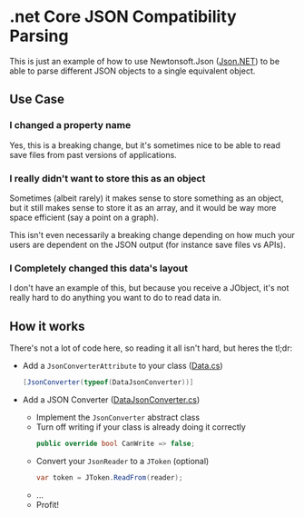 # .net Core JSON Compatibility Parsing

This is just an example of how to use Newtonsoft.Json ([Json.NET](https://json.net)) to be able to parse different JSON objects to a single equivalent object.

## Use Case

### I changed a property name

Yes, this is a breaking change, but it's sometimes nice to be able to read save files from past versions of applications.

### I really didn't want to store this as an object

Sometimes (albeit rarely) it makes sense to store something as an object, but it still makes sense to store it as an array, and it would be way more space efficient (say a point on a graph).

This isn't even necessarily a breaking change depending on how much your users are dependent on the JSON output (for instance save files vs APIs).

### I Completely changed this data's layout

I don't have an example of this, but because you receive a JObject, it's not really hard to do anything you want to do to read data in.

## How it works

There's not a lot of code here, so reading it all isn't hard, but heres the tl;dr:

- Add a `JsonConverterAttribute` to your class ([Data.cs](JsonCompatibilityParsing/Data.cs))

    ```C#
    [JsonConverter(typeof(DataJsonConverter))]
    ```

- Add a JSON Converter ([DataJsonConverter.cs](JsonCompatibilityParsing/DataJsonConverter.cs))
    - Implement the `JsonConverter` abstract class
    - Turn off writing if your class is already doing it correctly
        ```C#
        public override bool CanWrite => false;
        ```
    - Convert your `JsonReader` to a `JToken` (optional)
        ```C#
        var token = JToken.ReadFrom(reader);
        ```
    - ...
    - Profit!
